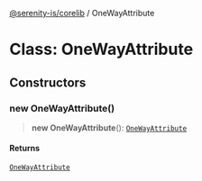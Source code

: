 [@serenity-is/corelib](../README.md) / OneWayAttribute

# Class: OneWayAttribute

## Constructors

### new OneWayAttribute()

> **new OneWayAttribute**(): [`OneWayAttribute`](OneWayAttribute.md)

#### Returns

[`OneWayAttribute`](OneWayAttribute.md)
